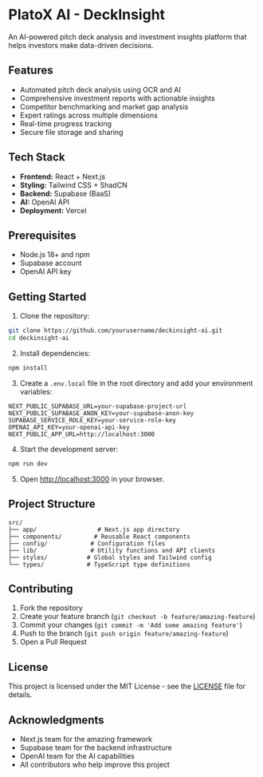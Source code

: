 # PlatoX AI - DeckInsight

An AI-powered pitch deck analysis and investment insights platform that helps investors make data-driven decisions.

## Features

- Automated pitch deck analysis using OCR and AI
- Comprehensive investment reports with actionable insights
- Competitor benchmarking and market gap analysis
- Expert ratings across multiple dimensions
- Real-time progress tracking
- Secure file storage and sharing

## Tech Stack

- **Frontend:** React + Next.js
- **Styling:** Tailwind CSS + ShadCN
- **Backend:** Supabase (BaaS)
- **AI:** OpenAI API
- **Deployment:** Vercel

## Prerequisites

- Node.js 18+ and npm
- Supabase account
- OpenAI API key

## Getting Started

1. Clone the repository:
```bash
git clone https://github.com/yourusername/deckinsight-ai.git
cd deckinsight-ai
```

2. Install dependencies:
```bash
npm install
```

3. Create a `.env.local` file in the root directory and add your environment variables:
```env
NEXT_PUBLIC_SUPABASE_URL=your-supabase-project-url
NEXT_PUBLIC_SUPABASE_ANON_KEY=your-supabase-anon-key
SUPABASE_SERVICE_ROLE_KEY=your-service-role-key
OPENAI_API_KEY=your-openai-api-key
NEXT_PUBLIC_APP_URL=http://localhost:3000
```

4. Start the development server:
```bash
npm run dev
```

5. Open [http://localhost:3000](http://localhost:3000) in your browser.

## Project Structure

```
src/
├── app/                 # Next.js app directory
├── components/         # Reusable React components
├── config/            # Configuration files
├── lib/               # Utility functions and API clients
├── styles/           # Global styles and Tailwind config
└── types/            # TypeScript type definitions
```

## Contributing

1. Fork the repository
2. Create your feature branch (`git checkout -b feature/amazing-feature`)
3. Commit your changes (`git commit -m 'Add some amazing feature'`)
4. Push to the branch (`git push origin feature/amazing-feature`)
5. Open a Pull Request

## License

This project is licensed under the MIT License - see the [LICENSE](LICENSE) file for details.

## Acknowledgments

- Next.js team for the amazing framework
- Supabase team for the backend infrastructure
- OpenAI team for the AI capabilities
- All contributors who help improve this project
